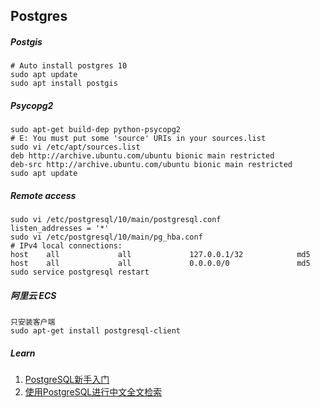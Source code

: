 ## Postgres


##### Postgis
    # Auto install postgres 10
    sudo apt update
    sudo apt install postgis


##### Psycopg2
    sudo apt-get build-dep python-psycopg2
    # E: You must put some 'source' URIs in your sources.list
    sudo vi /etc/apt/sources.list
    deb http://archive.ubuntu.com/ubuntu bionic main restricted
    deb-src http://archive.ubuntu.com/ubuntu bionic main restricted
    sudo apt update


##### Remote access
    sudo vi /etc/postgresql/10/main/postgresql.conf
    listen_addresses = '*'
    sudo vi /etc/postgresql/10/main/pg_hba.conf
    # IPv4 local connections:
    host    all             all             127.0.0.1/32            md5
    host    all             all             0.0.0.0/0               md5
    sudo service postgresql restart


##### 阿里云 ECS
    只安装客户端
    sudo apt-get install postgresql-client


##### Learn
1. [PostgreSQL新手入门](http://www.ruanyifeng.com/blog/2013/12/getting_started_with_postgresql.html)
2. [使用PostgreSQL进行中文全文检索](https://cloud.tencent.com/developer/article/1012830)
